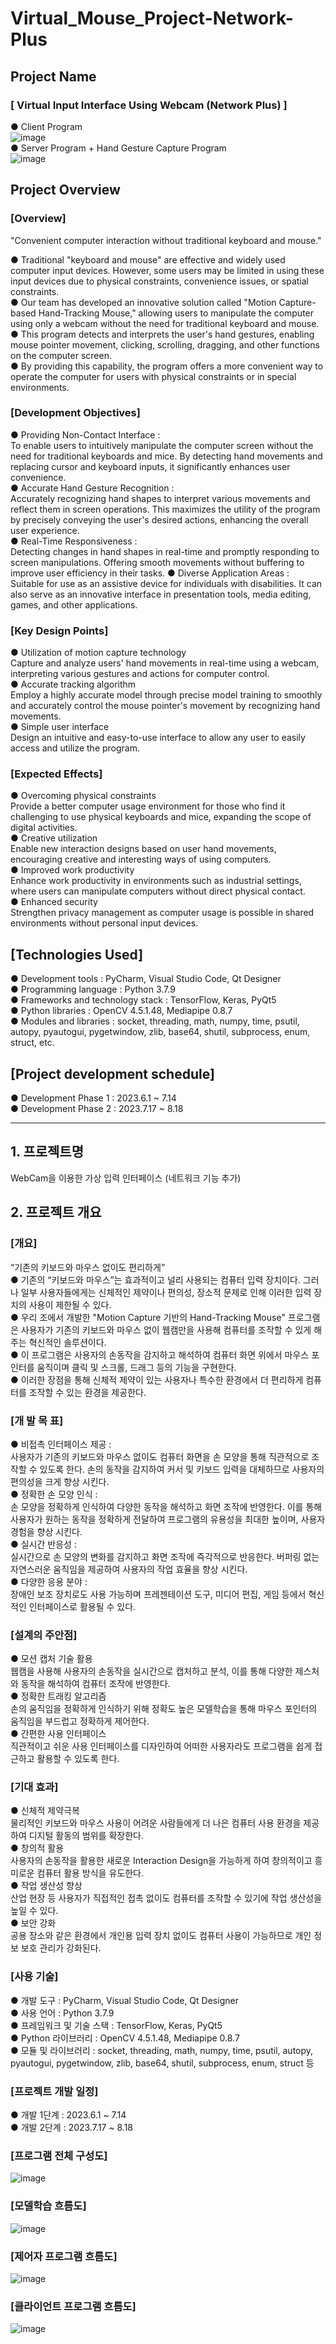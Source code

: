 # Virtual_Mouse_Project-Network-Plus

## Project Name  
### [ Virtual Input Interface Using Webcam (Network Plus) ] 
● Client Program     
![image](https://github.com/KimDaeYoung42/Virtual_Mouse_Project-Network-Plus/assets/130177839/871801da-636a-40b8-8724-3e2f8b691406)    
● Server Program + Hand Gesture Capture Program    
![image](https://github.com/KimDaeYoung42/Virtual_Mouse_Project-Network-Plus/assets/130177839/5efea393-ce22-4783-900d-eabe3eda345c)    


## Project Overview  
### [Overview]  
"Convenient computer interaction without traditional keyboard and mouse."

● Traditional "keyboard and mouse" are effective and widely used computer input devices. However, some users may be limited in using these input devices due to physical constraints, convenience issues, or spatial constraints.   
● Our team has developed an innovative solution called "Motion Capture-based Hand-Tracking Mouse," allowing users to manipulate the computer using only a webcam without the need for traditional keyboard and mouse.   
● This program detects and interprets the user's hand gestures, enabling mouse pointer movement, clicking, scrolling, dragging, and other functions on the computer screen.  
● By providing this capability, the program offers a more convenient way to operate the computer for users with physical constraints or in special environments.  

### [Development Objectives]
● Providing Non-Contact Interface :    
To enable users to intuitively manipulate the computer screen without the need for traditional keyboards and mice. By detecting hand movements and replacing cursor and keyboard inputs, it significantly enhances user convenience.    
● Accurate Hand Gesture Recognition :    
Accurately recognizing hand shapes to interpret various movements and reflect them in screen operations. This maximizes the utility of the program by precisely conveying the user's desired actions, enhancing the overall user experience.    
● Real-Time Responsiveness :    
Detecting changes in hand shapes in real-time and promptly responding to screen manipulations. Offering smooth movements without buffering to improve user efficiency in their tasks.
● Diverse Application Areas :    
Suitable for use as an assistive device for individuals with disabilities. It can also serve as an innovative interface in presentation tools, media editing, games, and other applications.    

### [Key Design Points]  

● Utilization of motion capture technology    
 Capture and analyze users' hand movements in real-time using a webcam, interpreting various gestures and actions for computer control.  
● Accurate tracking algorithm   
 Employ a highly accurate model through precise model training to smoothly and accurately control the mouse pointer's movement by recognizing hand movements.  
● Simple user interface   
 Design an intuitive and easy-to-use interface to allow any user to easily access and utilize the program.  

### [Expected Effects]  

● Overcoming physical constraints    
 Provide a better computer usage environment for those who find it challenging to use physical keyboards and mice, expanding the scope of digital activities.  
● Creative utilization   
 Enable new interaction designs based on user hand movements, encouraging creative and interesting ways of using computers.  
● Improved work productivity   
 Enhance work productivity in environments such as industrial settings, where users can manipulate computers without direct physical contact.  
● Enhanced security    
 Strengthen privacy management as computer usage is possible in shared environments without personal input devices.  

## [Technologies Used]  

● Development tools : PyCharm, Visual Studio Code, Qt Designer  
● Programming language : Python 3.7.9  
● Frameworks and technology stack : TensorFlow, Keras, PyQt5  
● Python libraries : OpenCV 4.5.1.48, Mediapipe 0.8.7  
● Modules and libraries : socket, threading, math, numpy, time, psutil, autopy, pyautogui, pygetwindow, zlib, base64, shutil, subprocess, enum, struct, etc.  

## [Project development schedule]    
● Development Phase 1 : 2023.6.1 ~ 7.14    
● Development Phase 2 : 2023.7.17 ~ 8.18    

------------------------------------
## 1. 프로젝트명  
WebCam을 이용한 가상 입력 인터페이스 (네트워크 기능 추가)      

## 2. 프로젝트 개요   
### [개요]  
“기존의 키보드와 마우스 없이도 편리하게”  
● 기존의 “키보드와 마우스”는 효과적이고 널리 사용되는 컴퓨터 입력 장치이다. 그러나 일부 사용자들에게는 신체적인 제약이나 편의성, 장소적 문제로 인해 이러한 입력 장치의 사용이 제한될 수 있다.   
● 우리 조에서 개발한 "Motion Capture 기반의 Hand-Tracking Mouse" 프로그램은 사용자가 기존의 키보드와 마우스 없이 웹캠만을 사용해 컴퓨터를 조작할 수 있게 해주는 혁신적인 솔루션이다.  
● 이 프로그램은 사용자의 손동작을 감지하고 해석하여 컴퓨터 화면 위에서 마우스 포인터를 움직이며 클릭 및 스크롤, 드래그 등의 기능을 구현한다.  
● 이러한 장점을 통해 신체적 제약이 있는 사용자나 특수한 환경에서 더 편리하게 컴퓨터를 조작할 수 있는 환경을 제공한다.  

### [개 발 목 표]
● 비접촉 인터페이스 제공 :    
사용자가 기존의 키보드와 마우스 없이도 컴퓨터 화면을 손 모양을 통해 직관적으로 조작할 수 있도록 한다. 손의 동작을 감지하여 커서 및 키보드 입력을 대체하므로 사용자의 편의성을 크게 향상 시킨다.    
● 정확한 손 모양 인식 :     
손 모양을 정확하게 인식하여 다양한 동작을 해석하고 화면 조작에 반영한다. 이를 통해 사용자가 원하는 동작을 정확하게 전달하여 프로그램의 유용성을 최대한 높이며, 사용자 경험을 향상 시킨다.    
● 실시간 반응성 :     
실시간으로 손 모양의 변화를 감지하고 화면 조작에 즉각적으로 반응한다. 버퍼링 없는 자연스러운 움직임을 제공하여 사용자의 작업 효율을 향상 시킨다.    
● 다양한 응용 분야 :     
장애인 보조 장치로도 사용 가능하며 프레젠테이션 도구, 미디어 편집, 게임 등에서 혁신적인 인터페이스로 활용될 수 있다.    

### [설계의 주안점]  
● 모션 캡처 기술 활용   
 웹캠을 사용해 사용자의 손동작을 실시간으로 캡처하고 분석, 이를 통해 다양한 제스처와 동작을 해석하여 컴퓨터 조작에 반영한다.  
● 정확한 트래킹 알고리즘    
 손의 움직임을 정확하게 인식하기 위해 정확도 높은 모델학습을 통해 마우스 포인터의 움직임을 부드럽고 정확하게 제어한다.   
● 간편한 사용 인터페이스    
 직관적이고 쉬운 사용 인터페이스를 디자인하여 어떠한 사용자라도 프로그램을 쉽게 접근하고 활용할 수 있도록 한다.  

### [기대 효과]  
● 신체적 제약극복   
 물리적인 키보드와 마우스 사용이 어려운 사람들에게 더 나은 컴퓨터 사용 환경을 제공하여 디지털 활동의 범위를 확장한다.  
● 창의적 활용   
 사용자의 손동작을 활용한 새로운 Interaction Design을 가능하게 하여 창의적이고 흥미로운 컴퓨터 활용 방식을 유도한다.  
● 작업 생산성 향상   
 산업 현장 등 사용자가 직접적인 접촉 없이도 컴퓨터를 조작할 수 있기에 작업 생산성을 높일 수 있다.   
● 보안 강화   
 공용 장소와 같은 환경에서 개인용 입력 장치 없이도 컴퓨터 사용이 가능하므로 개인 정보 보호 관리가 강화된다.  

### [사용 기술]  
● 개발 도구 : PyCharm, Visual Studio Code, Qt Designer  
● 사용 언어 : Python 3.7.9   
● 프레임워크 및 기술 스택 : TensorFlow, Keras, PyQt5  
● Python 라이브러리 : OpenCV 4.5.1.48, Mediapipe 0.8.7   
● 모듈 및 라이브러리 : socket, threading, math, numpy, time, psutil, autopy, pyautogui, pygetwindow, zlib, base64, shutil, subprocess, enum, struct 등  

### [프로젝트 개발 일정]
● 개발 1단계 : 2023.6.1 ~ 7.14   
● 개발 2단계 : 2023.7.17 ~ 8.18   

### [프로그램 전체 구성도]    
![image](https://github.com/KimDaeYoung42/Virtual_Mouse_Project-Network-Plus/assets/130177839/08bad314-705f-4636-a29c-96a9d72dd3ea)

### [모델학습 흐름도]    
![image](https://github.com/KimDaeYoung42/Virtual_Mouse_Project-Network-Plus/assets/130177839/a4c4568c-7617-404a-a0ff-82d884386991)

### [제어자 프로그램 흐름도]    
![image](https://github.com/KimDaeYoung42/Virtual_Mouse_Project-Network-Plus/assets/130177839/5a107b87-9250-461f-9bcc-ac0f21502f2f)

### [클라이언트 프로그램 흐름도]    
![image](https://github.com/KimDaeYoung42/Virtual_Mouse_Project-Network-Plus/assets/130177839/deab192c-4eb3-47cf-b05c-3e8aa178d743)







